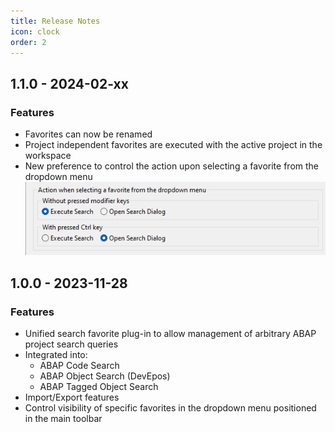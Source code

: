 ```yaml
---
title: Release Notes
icon: clock
order: 2
---
```


## 1.1.0 - 2024-02-xx

### Features

- Favorites can now be renamed
- Project independent favorites are executed with the active project in the workspace
- New preference to control the action upon selecting a favorite from the dropdown menu  
  ![Preferences for dropdown menu](./img/Preferences-dropdownSettings.png)

## 1.0.0 - 2023-11-28

### Features

- Unified search favorite plug-in to allow management of arbitrary ABAP project search queries
- Integrated into:
  - ABAP Code Search
  - ABAP Object Search (DevEpos)
  - ABAP Tagged Object Search
- Import/Export features
- Control visibility of specific favorites in the dropdown menu positioned in the main toolbar